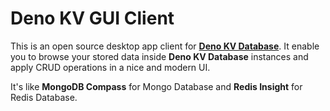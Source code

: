 # Deno KV GUI Client

This is an open source desktop app client for [**Deno KV Database**](https://docs.deno.com/deploy/kv/manual/).
It enable you to browse your stored data inside **Deno KV Database** instances and apply CRUD operations in a nice and modern UI.

It's like **MongoDB Compass** for Mongo Database and **Redis Insight** for Redis Database.
